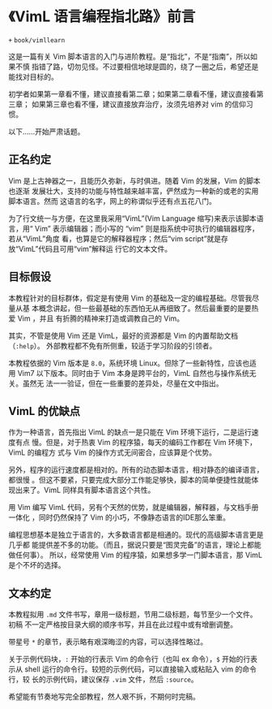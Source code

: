 # 《VimL 语言编程指北路》前言
`+` `book/vimllearn`

这是一篇有关 Vim 脚本语言的入门与进阶教程。是“指北”，不是“指南”，所以如果不慎
指错了路，切勿见怪。不过要相信地球是圆的，绕了一圈之后，希望还是能找对目标的。

初学者如果第一章看不懂，建议直接看第二章；如果第二章看不懂，建议直接看第三章；
如果第三章也看不懂，建议直接放弃治疗，汝须先培养对 vim 的信仰习惯。

以下……开始严肃话题。

## 正名约定

Vim 是上古神器之一，且能历久弥新，与时俱进。随着 Vim 的发展，Vim 的脚本也逐渐
发展壮大，支持的功能与特性越来越丰富，俨然成为一种新的或老的实用脚本语言。然而
这语言的名字，网上的称谓似乎还有点五花八门。

为了行文统一与方便，在这里我采用“VimL”(Vim Language 缩写)来表示该脚本语言，用“
Vim” 表示编辑器；而小写的 “vim” 则是指系统中可执行的编辑器程序，若从“VimL”角度
看，也算是它的解释器程序；然后“vim script”就是存放“VimL”代码且可用“vim”解释运
行它的文本文件。

## 目标假设

本教程针对的目标群体，假定是有使用 Vim 的基础及一定的编程基础。尽管我尽量从基
本概念讲起，但一些最基础的东西怕无从再细致了。然后最重要的是要热爱 Vim ，并且
有折腾的精神来打造或调教自己的 Vim。

其实，不管是使用 Vim 还是 VimL，最好的资源都是 Vim 的内置帮助文档（`:help`）。
外部教程都不免有所侧重，较适于学习阶段的引领者。

本教程依据的 Vim 版本是 `8.0`，系统环境 Linux。但除了一些新特性，应该也适用
Vim7 以下版本。同时由于 Vim 本身是跨平台的，VimL 自然也与操作系统无关。虽然无
法一一验证，但在一些重要的差异处，尽量在文中指出。

## VimL 的优缺点

作为一种语言，首先指出 VimL 的缺点一是只能在 Vim 环境下运行，二是运行速度有点
慢。但是，对于热衷 Vim 的程序猿，每天的编码工作都在 Vim 环境下，VimL 的编程方
式与 Vim 的操作方式无间密合，应该算是个优势。

另外，程序的运行速度都是相对的。所有的动态脚本语言，相对静态的编译语言，都很慢
。但这不要紧，只要完成大部分工作能足够快，脚本的简单便捷性就能体现出来了。VimL
同样具有脚本语言这个共性。

用 Vim 编写 VimL 代码，另有个天然的优势，就是编辑器，解释器，与文档手册一体化
，同时仍然保持了 Vim 的小巧，不像静态语言的IDE那么笨重。

编程思想基本是独立于语言的，大多数语言都是相通的。现代的高级脚本语言更是几乎都
能提供差不多的功能。（而且，据说只要是“图灵完备”的语言，理论上都能做任何事）。
所以，经常使用 Vim 的程序猿，如果想多学一门脚本语言，那 VimL 是个不坏的选择。

## 文本约定

本教程拟用 `.md` 文件书写，章用一级标题，节用二级标题，每节至少一个文件。初稿
不一定严格按目录大纲的顺序书写，并且在此过程中或有增删调整。

带星号 `*` 的章节，表示略有艰深晦涩的内容，可以选择性略过。

关于示例代码块，`:` 开始的行表示 Vim 的命令行（也叫 ex 命令），`$` 开始的行表
示从 shell 运行的命令行。较短的示例代码，可以直接输入或粘贴入 vim 的命令行，较
长的示例代码，建议保存 `.vim` 文件，然后 `:source`。

希望能有节奏地写完全部教程，然人艰不拆，不期何时完稿。
